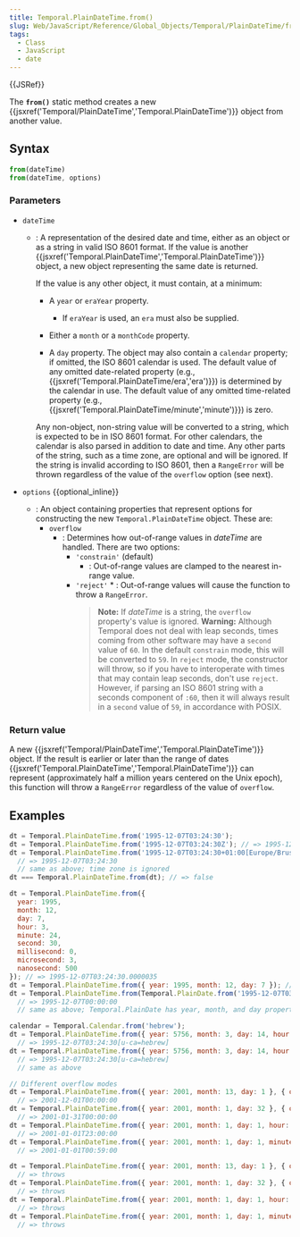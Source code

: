```yaml
---
title: Temporal.PlainDateTime.from()
slug: Web/JavaScript/Reference/Global_Objects/Temporal/PlainDateTime/from
tags:
  - Class
  - JavaScript
  - date
---
```

{{JSRef}}

The **`from()`** static method creates a new
{{jsxref('Temporal/PlainDateTime','Temporal.PlainDateTime')}}
object from another value.

## Syntax

```js
from(dateTime)
from(dateTime, options)
```

### Parameters

- `dateTime`

  - : A representation of the desired date and time, either as an object or as a
    string in valid ISO 8601 format. If the value is another
    {{jsxref('Temporal.PlainDateTime','Temporal.PlainDateTime')}}
    object, a new object representing the same date is returned.

    If the value is any other object, it must contain, at a minimum:

    - A `year` or `eraYear` property.

      - If `eraYear` is used, an `era` must also be supplied.

    - Either a `month` or a `monthCode` property.
    - A `day` property. The object may also contain a `calendar` property; if
      omitted, the ISO 8601 calendar is used. The default value of any omitted
      date-related property (e.g.,
      {{jsxref('Temporal.PlainDateTime/era','era')}}) is
      determined by the calendar in use. The default value of any omitted
      time-related property (e.g.,
      {{jsxref('Temporal.PlainDateTime/minute','minute')}}) is
      zero.

    Any non-object, non-string value will be converted to a string, which is
    expected to be in ISO 8601 format. For other calendars, the calendar is also
    parsed in addition to date and time. Any other parts of the string, such as
    a time zone, are optional and will be ignored. If the string is invalid
    according to ISO 8601, then a `RangeError` will be thrown regardless of the
    value of the `overflow` option (see next).

- `options` {{optional_inline}}
  - : An object containing properties that represent options for constructing
    the new `Temporal.PlainDateTime` object. These are:
    - `overflow`
      - : Determines how out-of-range values in _dateTime_ are handled. There
        are two options:
        - `'constrain'` (default)
          - : Out-of-range values are clamped to the nearest in-range value.
        - `'reject'` \* : Out-of-range values will cause the function to throw a
          `RangeError`.
          > **Note:** If _dateTime_ is a string, the `overflow` property's value
          > is ignored. **Warning:** Although Temporal does not deal with leap
          > seconds, times coming from other software may have a `second` value
          > of `60`. In the default `constrain` mode, this will be converted to
          > `59`. In `reject` mode, the constructor will throw, so if you have
          > to interoperate with times that may contain leap seconds, don't use
          > `reject`. However, if parsing an ISO 8601 string with a seconds
          > component of `:60`, then it will always result in a `second` value
          > of `59`, in accordance with POSIX.

### Return value

A new
{{jsxref('Temporal/PlainDateTime','Temporal.PlainDateTime')}}
object. If the result is earlier or later than the range of dates
{{jsxref('Temporal.PlainDateTime','Temporal.PlainDateTime')}}
can represent (approximately half a million years centered on the Unix epoch),
this function will throw a `RangeError` regardless of the value of `overflow`.

## Examples

```js
dt = Temporal.PlainDateTime.from('1995-12-07T03:24:30');
dt = Temporal.PlainDateTime.from('1995-12-07T03:24:30Z'); // => 1995-12-07T03:24:30
dt = Temporal.PlainDateTime.from('1995-12-07T03:24:30+01:00[Europe/Brussels]');
  // => 1995-12-07T03:24:30
  // same as above; time zone is ignored
dt === Temporal.PlainDateTime.from(dt); // => false

dt = Temporal.PlainDateTime.from({
  year: 1995,
  month: 12,
  day: 7,
  hour: 3,
  minute: 24,
  second: 30,
  millisecond: 0,
  microsecond: 3,
  nanosecond: 500
}); // => 1995-12-07T03:24:30.0000035
dt = Temporal.PlainDateTime.from({ year: 1995, month: 12, day: 7 }); // => 1995-12-07T00:00:00
dt = Temporal.PlainDateTime.from(Temporal.PlainDate.from('1995-12-07T03:24:30'));
  // => 1995-12-07T00:00:00
  // same as above; Temporal.PlainDate has year, month, and day properties

calendar = Temporal.Calendar.from('hebrew');
dt = Temporal.PlainDateTime.from({ year: 5756, month: 3, day: 14, hour: 3, minute: 24, second: 30, calendar });
  // => 1995-12-07T03:24:30[u-ca=hebrew]
dt = Temporal.PlainDateTime.from({ year: 5756, month: 3, day: 14, hour: 3, minute: 24, second: 30, calendar: 'hebrew' });
  // => 1995-12-07T03:24:30[u-ca=hebrew]
  // same as above

// Different overflow modes
dt = Temporal.PlainDateTime.from({ year: 2001, month: 13, day: 1 }, { overflow: 'constrain' });
  // => 2001-12-01T00:00:00
dt = Temporal.PlainDateTime.from({ year: 2001, month: 1, day: 32 }, { overflow: 'constrain' });
  // => 2001-01-31T00:00:00
dt = Temporal.PlainDateTime.from({ year: 2001, month: 1, day: 1, hour: 25 }, { overflow: 'constrain' });
  // => 2001-01-01T23:00:00
dt = Temporal.PlainDateTime.from({ year: 2001, month: 1, day: 1, minute: 60 }, { overflow: 'constrain' });
  // => 2001-01-01T00:59:00

dt = Temporal.PlainDateTime.from({ year: 2001, month: 13, day: 1 }, { overflow: 'reject' });
  // => throws
dt = Temporal.PlainDateTime.from({ year: 2001, month: 1, day: 32 }, { overflow: 'reject' });
  // => throws
dt = Temporal.PlainDateTime.from({ year: 2001, month: 1, day: 1, hour: 25 }, { overflow: 'reject' });
  // => throws
dt = Temporal.PlainDateTime.from({ year: 2001, month: 1, day: 1, minute: 60 }, { overflow: 'reject' });
  // => throws
  
```
